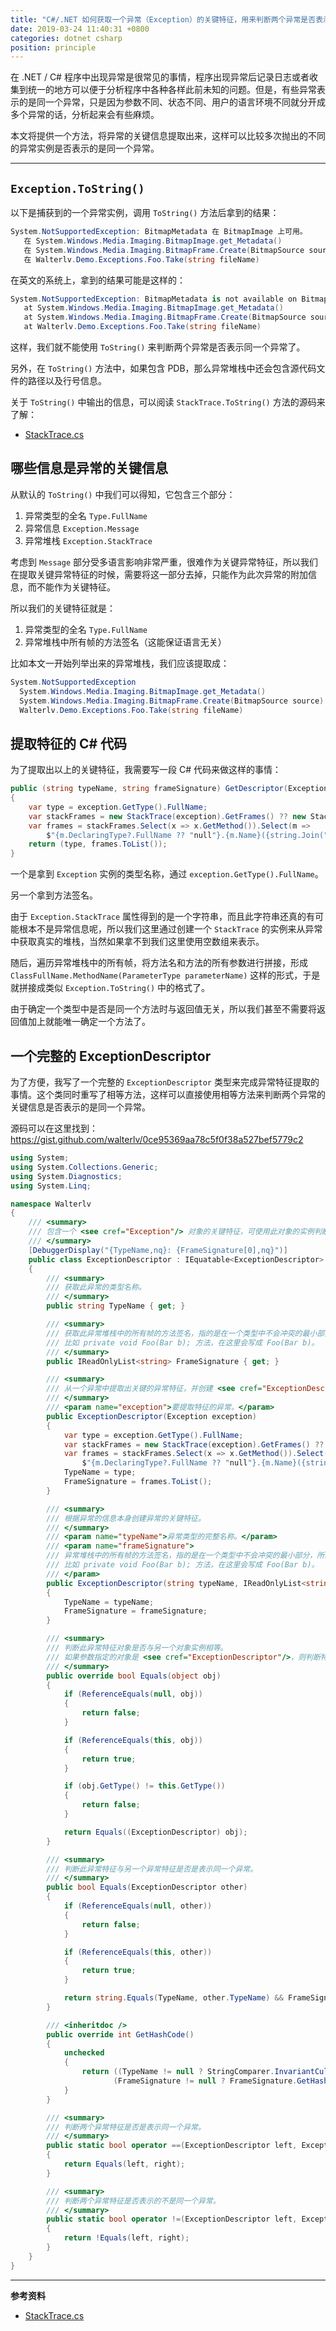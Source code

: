 ```yaml
---
title: "C#/.NET 如何获取一个异常（Exception）的关键特征，用来判断两个异常是否表示同一个异常"
date: 2019-03-24 11:40:31 +0800
categories: dotnet csharp
position: principle
---
```


在 .NET / C# 程序中出现异常是很常见的事情，程序出现异常后记录日志或者收集到统一的地方可以便于分析程序中各种各样此前未知的问题。但是，有些异常表示的是同一个异常，只是因为参数不同、状态不同、用户的语言环境不同就分开成多个异常的话，分析起来会有些麻烦。

本文将提供一个方法，将异常的关键信息提取出来，这样可以比较多次抛出的不同的异常实例是否表示的是同一个异常。

---

<div id="toc"></div>

## `Exception.ToString()`

以下是捕获到的一个异常实例，调用 `ToString()` 方法后拿到的结果：

```csharp
System.NotSupportedException: BitmapMetadata 在 BitmapImage 上可用。
   在 System.Windows.Media.Imaging.BitmapImage.get_Metadata()
   在 System.Windows.Media.Imaging.BitmapFrame.Create(BitmapSource source)
   在 Walterlv.Demo.Exceptions.Foo.Take(string fileName)
```

在英文的系统上，拿到的结果可能是这样的：

```csharp
System.NotSupportedException: BitmapMetadata is not available on BitmapImage.
   at System.Windows.Media.Imaging.BitmapImage.get_Metadata()
   at System.Windows.Media.Imaging.BitmapFrame.Create(BitmapSource source)
   at Walterlv.Demo.Exceptions.Foo.Take(string fileName)
```

这样，我们就不能使用 `ToString()` 来判断两个异常是否表示同一个异常了。

另外，在 `ToString()` 方法中，如果包含 PDB，那么异常堆栈中还会包含源代码文件的路径以及行号信息。

关于 `ToString()` 中输出的信息，可以阅读 `StackTrace.ToString()` 方法的源码来了解：

- [StackTrace.cs](https://source.dot.net/#System.Private.CoreLib/shared/System/Diagnostics/StackTrace.cs,693f60dbd83e7853)

## 哪些信息是异常的关键信息

从默认的 `ToString()` 中我们可以得知，它包含三个部分：

1. 异常类型的全名 `Type.FullName`
1. 异常信息 `Exception.Message`
1. 异常堆栈 `Exception.StackTrace`

考虑到 `Message` 部分受多语言影响非常严重，很难作为关键异常特征，所以我们在提取关键异常特征的时候，需要将这一部分去掉，只能作为此次异常的附加信息，而不能作为关键特征。

所以我们的关键特征就是：

1. 异常类型的全名 `Type.FullName`
1. 异常堆栈中所有帧的方法签名（这能保证语言无关）

比如本文一开始列举出来的异常堆栈，我们应该提取成：

```csharp
System.NotSupportedException
  System.Windows.Media.Imaging.BitmapImage.get_Metadata()
  System.Windows.Media.Imaging.BitmapFrame.Create(BitmapSource source)
  Walterlv.Demo.Exceptions.Foo.Take(string fileName)
```

## 提取特征的 C# 代码

为了提取出以上的关键特征，我需要写一段 C# 代码来做这样的事情：

```csharp
public (string typeName, string frameSignature) GetDescriptor(Exception exception)
{
    var type = exception.GetType().FullName;
    var stackFrames = new StackTrace(exception).GetFrames() ?? new StackFrame[0];
    var frames = stackFrames.Select(x => x.GetMethod()).Select(m =>
        $"{m.DeclaringType?.FullName ?? "null"}.{m.Name}({string.Join(", ", m.GetParameters().Select(p => $"{p.ParameterType.Name} {p.Name}"))})");
    return (type, frames.ToList());
}
```

一个是拿到 `Exception` 实例的类型名称，通过 `exception.GetType().FullName`。

另一个拿到方法签名。

由于 `Exception.StackTrace` 属性得到的是一个字符串，而且此字符串还真的有可能根本不是异常信息呢，所以我们这里通过创建一个 `StackTrace` 的实例来从异常中获取真实的堆栈，当然如果拿不到我们这里使用空数组来表示。

随后，遍历异常堆栈中的所有帧，将方法名和方法的所有参数进行拼接，形成 `ClassFullName.MethodName(ParameterType parameterName)` 这样的形式，于是就拼接成类似 `Exception.ToString()` 中的格式了。

由于确定一个类型中是否是同一个方法时与返回值无关，所以我们甚至不需要将返回值加上就能唯一确定一个方法了。

## 一个完整的 ExceptionDescriptor

为了方便，我写了一个完整的 `ExceptionDescriptor` 类型来完成异常特征提取的事情。这个类同时重写了相等方法，这样可以直接使用相等方法来判断两个异常的关键信息是否表示的是同一个异常。

源码可以在这里找到：<https://gist.github.com/walterlv/0ce95369aa78c5f0f38a527bef5779c2>

```csharp
using System;
using System.Collections.Generic;
using System.Diagnostics;
using System.Linq;

namespace Walterlv
{
    /// <summary>
    /// 包含一个 <see cref="Exception"/> 对象的关键特征，可使用此对象的实例判断两个不同的异常实例是否极有可能表示同一个异常。
    /// </summary>
    [DebuggerDisplay("{TypeName,nq}: {FrameSignature[0],nq}")]
    public class ExceptionDescriptor : IEquatable<ExceptionDescriptor>
    {
        /// <summary>
        /// 获取此异常的类型名称。
        /// </summary>
        public string TypeName { get; }

        /// <summary>
        /// 获取此异常堆栈中的所有帧的方法签名，指的是在一个类型中不会冲突的最小部分，所以不含返回值和可访问性。
        /// 比如 private void Foo(Bar b); 方法，在这里会写成 Foo(Bar b)。
        /// </summary>
        public IReadOnlyList<string> FrameSignature { get; }

        /// <summary>
        /// 从一个异常中提取出关键的异常特征，并创建 <see cref="ExceptionDescriptor"/> 的新实例。
        /// </summary>
        /// <param name="exception">要提取特征的异常。</param>
        public ExceptionDescriptor(Exception exception)
        {
            var type = exception.GetType().FullName;
            var stackFrames = new StackTrace(exception).GetFrames() ?? new StackFrame[0];
            var frames = stackFrames.Select(x => x.GetMethod()).Select(m =>
                $"{m.DeclaringType?.FullName ?? "null"}.{m.Name}({string.Join(", ", m.GetParameters().Select(p => $"{p.ParameterType.Name} {p.Name}"))})");
            TypeName = type;
            FrameSignature = frames.ToList();
        }

        /// <summary>
        /// 根据异常的信息本身创建异常的关键特征。
        /// </summary>
        /// <param name="typeName">异常类型的完整名称。</param>
        /// <param name="frameSignature">
        /// 异常堆栈中的所有帧的方法签名，指的是在一个类型中不会冲突的最小部分，所以不含返回值和可访问性。
        /// 比如 private void Foo(Bar b); 方法，在这里会写成 Foo(Bar b)。
        /// </param>
        public ExceptionDescriptor(string typeName, IReadOnlyList<string> frameSignature)
        {
            TypeName = typeName;
            FrameSignature = frameSignature;
        }

        /// <summary>
        /// 判断此异常特征对象是否与另一个对象实例相等。
        /// 如果参数指定的对象是 <see cref="ExceptionDescriptor"/>，则判断特征是否相等。
        /// </summary>
        public override bool Equals(object obj)
        {
            if (ReferenceEquals(null, obj))
            {
                return false;
            }

            if (ReferenceEquals(this, obj))
            {
                return true;
            }

            if (obj.GetType() != this.GetType())
            {
                return false;
            }

            return Equals((ExceptionDescriptor) obj);
        }

        /// <summary>
        /// 判断此异常特征与另一个异常特征是否是表示同一个异常。
        /// </summary>
        public bool Equals(ExceptionDescriptor other)
        {
            if (ReferenceEquals(null, other))
            {
                return false;
            }

            if (ReferenceEquals(this, other))
            {
                return true;
            }

            return string.Equals(TypeName, other.TypeName) && FrameSignature.SequenceEqual(other.FrameSignature);
        }

        /// <inheritdoc />
        public override int GetHashCode()
        {
            unchecked
            {
                return ((TypeName != null ? StringComparer.InvariantCulture.GetHashCode(TypeName) : 0) * 397) ^
                       (FrameSignature != null ? FrameSignature.GetHashCode() : 0);
            }
        }

        /// <summary>
        /// 判断两个异常特征是否是表示同一个异常。
        /// </summary>
        public static bool operator ==(ExceptionDescriptor left, ExceptionDescriptor right)
        {
            return Equals(left, right);
        }

        /// <summary>
        /// 判断两个异常特征是否表示的不是同一个异常。
        /// </summary>
        public static bool operator !=(ExceptionDescriptor left, ExceptionDescriptor right)
        {
            return !Equals(left, right);
        }
    }
}
```

---

**参考资料**

- [StackTrace.cs](https://source.dot.net/#System.Private.CoreLib/shared/System/Diagnostics/StackTrace.cs,693f60dbd83e7853)
